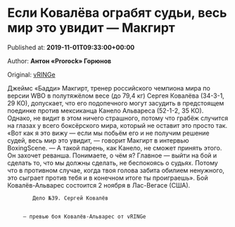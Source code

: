 
# Если Ковалёва ограбят судьи, весь мир это увидит — Макгирт

Published at: **2019-11-01T09:33:00+00:00**

Author: **Антон «Prorock» Горюнов**

Original: [vRINGe](https://vringe.com/news/129074-esli-kovalyeva-ograbyat-sudi-ves-mir-eto-uvidit-makgirt.htm)

Джеймс «Бадди» Макгирт, тренер российского чемпиона мира по версии WBO в полутяжёлом весе (до 79,4 кг) Сергея Ковалёва (34-3-1, 29 КО), допускает, что его подопечного могут засудить в предстоящем поединке против мексиканца Канело Альвареса (52-1-2, 35 КО). Однако, не видит в этом ничего страшного, потому что грабёж случится на глазах у всего боксёрского мира, который не оставит это просто так.
«Вот как я это вижу — если мы побьём его и не получим решение судей, весь мир это увидит, — говорит Макгирт в интервью BoxingScene. — А такой парень, как Канело, не сможет принять этого. Он захочет реванша. Понимаете, о чём я? Главное — выйти на бой и сделать то, что мы должны сделать, не беспокоясь о судьях. Потому что в противном случае, когда твоя голова забита обилием ненужного, это сыграет против тебя и в конечном итоге ты проиграешь».
Бой Ковалёв-Альварес состоится 2 ноября в Лас-Вегасе (США). 

        
          
            Дело №39. Сергей Ковалёв
          
        
         — превью боя Ковалёв-Альварес от vRINGe
      
